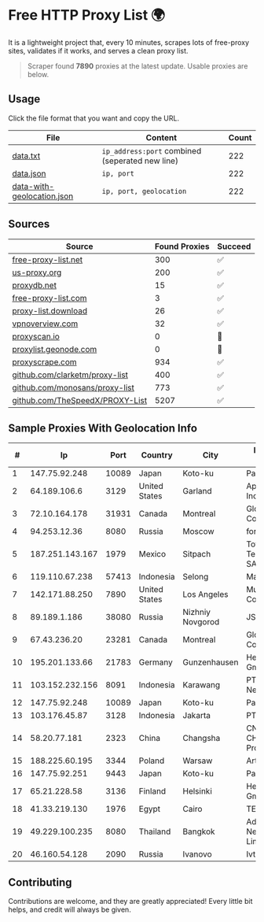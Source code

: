 
# Free HTTP Proxy List 🌍

It is a lightweight project that, every 10 minutes, scrapes lots of free-proxy sites, validates if it works, and serves a clean proxy list.


> Scraper found **7890** proxies at the latest update. Usable proxies are below.

## Usage

Click the file format that you want and copy the URL.


|File|Content|Count|
|----|-------|-----|
|[data.txt](https://raw.githubusercontent.com/themiralay/Proxy-List-World/master/data.txt)|`ip_address:port` combined (seperated new line)|222|
|[data.json](https://raw.githubusercontent.com/themiralay/Proxy-List-World/master/data.json)|`ip, port`|222|
|[data-with-geolocation.json](https://raw.githubusercontent.com/themiralay/Proxy-List-World/master/data-with-geolocation.json)|`ip, port, geolocation`|222|

## Sources

|Source|Found Proxies|Succeed|
|------|-------------|-------|
|[free-proxy-list.net](https://free-proxy-list.net)|300|✅|
|[us-proxy.org](https://www.us-proxy.org)|200|✅|
|[proxydb.net](http://proxydb.net)|15|✅|
|[free-proxy-list.com](https://free-proxy-list.com/?page=&port=&type%5B%5D=http&type%5B%5D=https&up_time=0&search=Search)|3|✅|
|[proxy-list.download](https://www.proxy-list.download/HTTP)|26|✅|
|[vpnoverview.com](https://vpnoverview.com/privacy/anonymous-browsing/free-proxy-servers)|32|✅|
|[proxyscan.io](https://www.proxyscan.io)|0|🚫|
|[proxylist.geonode.com](https://proxylist.geonode.com/api/proxy-list?limit=300&page=1&sort_by=lastChecked&sort_type=desc&protocols=http,https)|0|🚫|
|[proxyscrape.com](https://api.proxyscrape.com/v2/?request=displayproxies&protocol=http&timeout=10000&country=all&ssl=all&anonymity=all)|934|✅|
|[github.com/clarketm/proxy-list](https://raw.githubusercontent.com/clarketm/proxy-list/master/proxy-list-raw.txt)|400|✅|
|[github.com/monosans/proxy-list](https://raw.githubusercontent.com/monosans/proxy-list/main/proxies/http.txt)|773|✅|
|[github.com/TheSpeedX/PROXY-List](https://raw.githubusercontent.com/TheSpeedX/PROXY-List/master/http.txt)|5207|✅|


## Sample Proxies With Geolocation Info

|#|Ip|Port|Country|City|Internet Service Provider|
|-|--|----|-------|----|-------------------------|
|1|147.75.92.248|10089|Japan|Koto-ku|Packet Host, Inc.|
|2|64.189.106.6|3129|United States|Garland|Apogee Telecom Inc.|
|3|72.10.164.178|31931|Canada|Montreal|GloboTech Communications|
|4|94.253.12.36|8080|Russia|Moscow|for Flex Ltd|
|5|187.251.143.167|1979|Mexico|Sitpach|Total Play Telecomunicaciones SA De CV|
|6|119.110.67.238|57413|Indonesia|Selong|Maxindo|
|7|142.171.88.250|7890|United States|Los Angeles|Multacom Corporation|
|8|89.189.1.186|38080|Russia|Nizhniy Novgorod|JSC Vimpelcom|
|9|67.43.236.20|23281|Canada|Montreal|GloboTech Communications|
|10|195.201.133.66|21783|Germany|Gunzenhausen|Hetzner Online GmbH|
|11|103.152.232.156|8091|Indonesia|Karawang|PT Kingpolah Network Solutions|
|12|147.75.92.248|10089|Japan|Koto-ku|Packet Host, Inc.|
|13|103.176.45.87|3128|Indonesia|Jakarta|PT Era Digital Media|
|14|58.20.77.181|2323|China|Changsha|CNC Group CHINA169 Hunan Province Network|
|15|188.225.60.195|3344|Poland|Warsaw|Artnet Sp. z o.o.|
|16|147.75.92.251|9443|Japan|Koto-ku|Packet Host, Inc.|
|17|65.21.228.58|3136|Finland|Helsinki|Hetzner Online GmbH|
|18|41.33.219.130|1976|Egypt|Cairo|TE Data|
|19|49.229.100.235|8080|Thailand|Bangkok|Advanced Wireless Network Company Limited|
|20|46.160.54.128|2090|Russia|Ivanovo|Ivtelecom Ltd|



## Contributing

Contributions are welcome, and they are greatly appreciated! Every
little bit helps, and credit will always be given.

